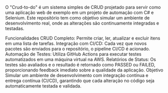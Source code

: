 O "Crud-to-do" é um sistema simples de CRUD projetado para servir como uma aplicação web de exemplo em um projeto de automação com C# e Selenium. Este repositório tem como objetivo simular um ambiente de desenvolvimento real, onde as alterações são continuamente integradas e testadas.

Funcionalidades
CRUD Completo: Permite criar, ler, atualizar e excluir itens em uma lista de tarefas.
Integração com CI/CD: Cada vez que novos pacotes são enviados para o repositório, o pipeline CI/CD é acionado.
Automação de Testes: Utiliza GitHub Actions para executar testes automatizados em uma máquina virtual na AWS.
Relatórios de Status: Os testes são avaliados e o resultado é retornado como PASSED ou FAILED, proporcionando feedback imediato sobre a qualidade da aplicação.
Objetivo
Simular um ambiente de desenvolvimento com integração contínua e entrega contínua (CI/CD), garantindo que cada alteração no código seja automaticamente testada e validada.

